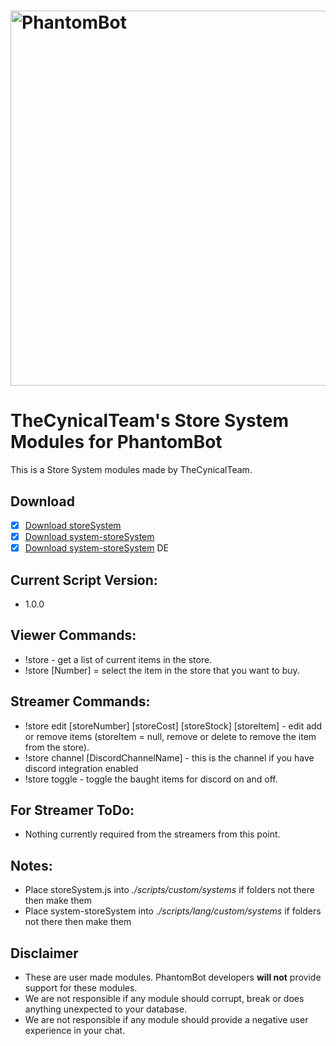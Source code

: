 # <img alt="PhantomBot" src="https://phantombot.tv/img/new-logo-dark-v2.png" width="600px"/>

# TheCynicalTeam's Store System Modules for PhantomBot
This is a Store System modules made by TheCynicalTeam.

## Download
- [x] [Download storeSystem](/custom/systems/storeSystem/storeSystem.js?raw=true "storeSystem")
- [x] [Download system-storeSystem](/lang/english/custom/systems/system-storeSystem.js?raw=true "system-storeSystem")
- [x] [Download system-storeSystem](/lang/german/custom/systems/system-storeSystem.js?raw=true "system-storeSystem") DE

## Current Script Version:
- 1.0.0

## Viewer Commands:
- !store - get a list of current items in the store.
- !store [Number] = select the item in the store that you want to buy.

## Streamer Commands:
- !store edit [storeNumber] [storeCost] [storeStock] [storeItem] - edit add or remove items (storeItem = null, remove or delete to remove the item from the store).
- !store channel [DiscordChannelName] - this is the channel if you have discord integration enabled
- !store toggle - toggle the baught items for discord on and off.

## For Streamer ToDo:
- Nothing currently required from the streamers from this point.

## Notes:
- Place storeSystem.js into *./scripts/custom/systems* if folders not there then make them
- Place system-storeSystem into *./scripts/lang/custom/systems* if folders not there then make them

## Disclaimer
- These are user made modules. PhantomBot developers **will not** provide support for these modules.
- We are not responsible if any module should corrupt, break or does anything unexpected to your database.
- We are not responsible if any module should provide a negative user experience in your chat.
